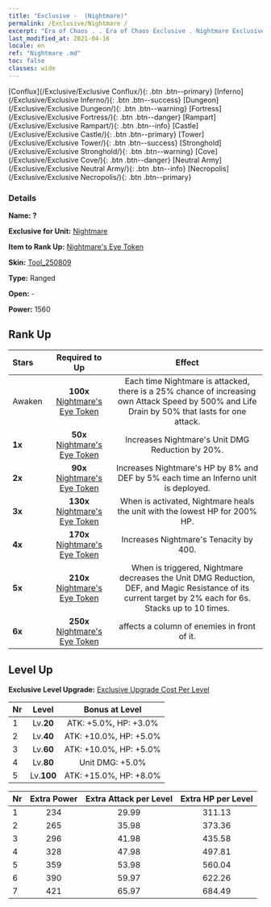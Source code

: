```yaml
---
title: "Exclusive -  (Nightmare)"
permalink: /Exclusive/Nightmare /
excerpt: "Era of Chaos . . Era of Chaos Exclusive . Nightmare Exclusive."
last_modified_at: 2021-04-16
locale: en
ref: "Nightmare .md"
toc: false
classes: wide
---
```

 [Conflux](/Exclusive/Exclusive Conflux/){: .btn .btn--primary} [Inferno](/Exclusive/Exclusive Inferno/){: .btn .btn--success} [Dungeon](/Exclusive/Exclusive Dungeon/){: .btn .btn--warning} [Fortress](/Exclusive/Exclusive Fortress/){: .btn .btn--danger} [Rampart](/Exclusive/Exclusive Rampart/){: .btn .btn--info} [Castle](/Exclusive/Exclusive Castle/){: .btn .btn--primary} [Tower](/Exclusive/Exclusive Tower/){: .btn .btn--success} [Stronghold](/Exclusive/Exclusive Stronghold/){: .btn .btn--warning} [Cove](/Exclusive/Exclusive Cove/){: .btn .btn--danger} [Neutral Army](/Exclusive/Exclusive Neutral Army/){: .btn .btn--info} [Necropolis](/Exclusive/Exclusive Necropolis/){: .btn .btn--primary} 

### Details
 **Name: ?** 

 **Exclusive for Unit:** [Nightmare](/units/Nightmare/) 

 **Item to Rank Up:** [Nightmare's Eye Token](/Items/con_985/)

 **Skin:** [Tool_250809](/Items/con_653/)

 **Type:** Ranged

 **Open:** -

 **Power:** 1560

## Rank Up

  |     Stars    |  Required to Up | Effect |
  |:-------------|:---------------:|:---------------:|
  |  Awaken  | **100x** [Nightmare's Eye Token](/Items/con_985/) | <Without a Trace> Each time Nightmare is attacked, there is a 25% chance of increasing own Attack Speed by 500% and Life Drain by 50% that lasts for one attack. |
  | **1x** <i class="fas fa-star"/> | **50x** [Nightmare's Eye Token](/Items/con_985/) | Increases Nightmare's Unit DMG Reduction by 20%. |
  | **2x** <i class="fas fa-star"/> | **90x** [Nightmare's Eye Token](/Items/con_985/) | Increases Nightmare's HP by 8% and DEF by 5% each time an Inferno unit is deployed. |
  | **3x** <i class="fas fa-star"/> | **130x** [Nightmare's Eye Token](/Items/con_985/) | <Dreamcure> When <Without a Trace> is activated, Nightmare heals the unit with the lowest HP for 200% HP. |
  | **4x** <i class="fas fa-star"/> | **170x** [Nightmare's Eye Token](/Items/con_985/) | Increases Nightmare's Tenacity by 400. |
  | **5x** <i class="fas fa-star"/> | **210x** [Nightmare's Eye Token](/Items/con_985/) | <Dream Devour> When <Without a Trace> is triggered, Nightmare decreases the Unit DMG Reduction, DEF, and Magic Resistance of its current target by 2% each for 6s. Stacks up to 10 times. |
  | **6x** <i class="fas fa-star"/> | **250x** [Nightmare's Eye Token](/Items/con_985/) | <Hellscape> <Dream Devour> affects a column of enemies in front of it. |


## Level Up
 **Exclusive Level Upgrade:** [Exclusive Upgrade Cost Per Level](/Exclusive/ExclusiveUpgradeCostPerLevel/)

  |  Nr  |   Level  | Bonus at Level |
  |:-----|:--------:|:--------------:|
  | 1 | Lv.**20** | ATK: +5.0%, HP: +3.0% |
  | 2 | Lv.**40** | ATK: +10.0%, HP: +5.0% |
  | 3 | Lv.**60** | ATK: +10.0%, HP: +5.0% |
  | 4 | Lv.**80** | Unit DMG: +5.0% |
  | 5 | Lv.**100** | ATK: +15.0%, HP: +8.0% |


  |  Nr  |  Extra Power | Extra Attack per Level | Extra HP per Level |
  |:-----|:--------:|:--------:|:--------:|
  | 1 | 234 | 29.99 | 311.13 |
  | 2 | 265 | 35.98 | 373.36 |
  | 3 | 296 | 41.98 | 435.58 |
  | 4 | 328 | 47.98 | 497.81 |
  | 5 | 359 | 53.98 | 560.04 |
  | 6 | 390 | 59.97 | 622.26 |
  | 7 | 421 | 65.97 | 684.49 |


